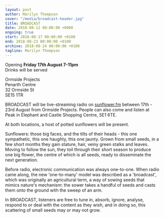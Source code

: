 ```yaml
---
layout: post
author: Marilyn Thompson
cover: "/media/broadcast-header.jpg"
title: BROADCAST
date: 2018-08-12 00:00:00 +0000
ongoing: true
start: 2018-08-17 00:00:00 +0100
end: 2018-08-23 00:00:00 +0100
archive: 2018-08-24 00:00:00 +0100
tagline: Marilyn Thompson
---
```


<p>Opening <b>Friday 17th August 7-11pm</b><br />
Drinks will be served</p>

<p>Ormside Projects<br />
Penarth Centre<br />
32 Ormside St<br />
SE15 1TR</p>

<p>BROADCAST will be live-streaming radio on <a href="www.sunflower.fm">sunflower.fm</a> between 17th - 23rd August from Ormside Projects. People can also come and listen at Peak in Elephant and Castle Shopping Centre, SE1 6TE.</p>

<p>At both locations, a host of potted sunflowers will be present.</p>

<p>Sunflowers: those big faces, and the tilts of their heads - this one sympathetic, this one haughty, this one jaunty. Grown from small seeds, in a few short months they gain stature, hair, veiny green stalks and leaves. Moving to follow the sun, they toil through their short season to produce one big flower, the centre of which is all seeds, ready to disseminate the next generation.</p>

<p>Before radio, electronic communication was always one-to-one. When radio came along, the new 'one-to-many' model was described as a 'broadcast', which was originally an agricultural term, a way of sowing seeds that mimics nature's mechanism: the sower takes a handful of seeds and casts them onto the ground with the sweep of an arm.</p>

<p>In BROADCAST, listeners are free to tune in, absorb, ignore, analyse, respond to or deal with the content as they wish, and in doing so, this scattering of small seeds may or may not grow.</p>
